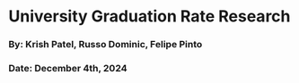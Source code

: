 # University Graduation Rate Research

### By: Krish Patel, Russo Dominic, Felipe Pinto
### Date: December 4th, 2024


